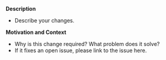 **Description**
- Describe your changes.

**Motivation and Context**
- Why is this change required? What problem does it solve?
- If it fixes an open issue, please link to the issue here.
